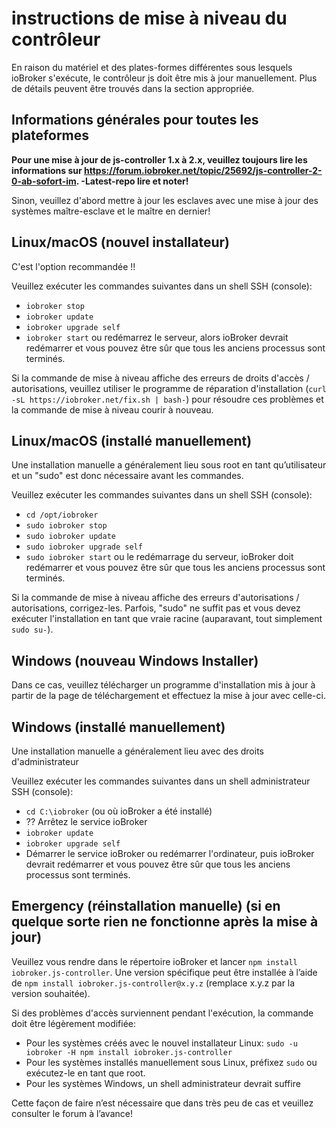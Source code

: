 # instructions de mise à niveau du contrôleur

En raison du matériel et des plates-formes différentes sous lesquels ioBroker s'exécute, le contrôleur js doit être mis à jour manuellement. Plus de détails peuvent être trouvés dans la section appropriée.

## Informations générales pour toutes les plateformes

**Pour une mise à jour de js-controller 1.x à 2.x, veuillez toujours lire les informations sur https://forum.iobroker.net/topic/25692/js-controller-2-0-ab-sofort-im. -Latest-repo lire et noter!**

Sinon, veuillez d'abord mettre à jour les esclaves avec une mise à jour des systèmes maître-esclave et le maître en dernier!

## Linux/macOS (nouvel installateur)
C'est l'option recommandée !!

Veuillez exécuter les commandes suivantes dans un shell SSH (console):
* `iobroker stop`
* `iobroker update`
* `iobroker upgrade self`
* `iobroker start` ou redémarrez le serveur, alors ioBroker devrait redémarrer et vous pouvez être sûr que tous les anciens processus sont terminés.

Si la commande de mise à niveau affiche des erreurs de droits d'accès / autorisations, veuillez utiliser le programme de réparation d'installation (`curl -sL https://iobroker.net/fix.sh | bash-`) pour résoudre ces problèmes et la commande de mise à niveau courir à nouveau.

## Linux/macOS (installé manuellement)

Une installation manuelle a généralement lieu sous root en tant qu’utilisateur et un "sudo" est donc nécessaire avant les commandes.

Veuillez exécuter les commandes suivantes dans un shell SSH (console):
* `cd /opt/iobroker`
* `sudo iobroker stop`
* `sudo iobroker update`
* `sudo iobroker upgrade self`
* `sudo iobroker start` ou le redémarrage du serveur, ioBroker doit redémarrer et vous pouvez être sûr que tous les anciens processus sont terminés.

Si la commande de mise à niveau affiche des erreurs d'autorisations / autorisations, corrigez-les. Parfois, "sudo" ne suffit pas et vous devez exécuter l'installation en tant que vraie racine (auparavant, tout simplement `sudo su-`).

## Windows (nouveau Windows Installer)

Dans ce cas, veuillez télécharger un programme d'installation mis à jour à partir de la page de téléchargement et effectuez la mise à jour avec celle-ci.

## Windows (installé manuellement)
Une installation manuelle a généralement lieu avec des droits d'administrateur

Veuillez exécuter les commandes suivantes dans un shell administrateur SSH (console):
* `cd C:\iobroker` (ou où ioBroker a été installé)
* ?? Arrêtez le service ioBroker
* `iobroker update`
* `iobroker upgrade self`
* Démarrer le service ioBroker ou redémarrer l'ordinateur, puis ioBroker devrait redémarrer et vous pouvez être sûr que tous les anciens processus sont terminés.

## Emergency (réinstallation manuelle) (si en quelque sorte rien ne fonctionne après la mise à jour)
Veuillez vous rendre dans le répertoire ioBroker et lancer `npm install iobroker.js-controller`. Une version spécifique peut être installée à l’aide de `npm install iobroker.js-controller@x.y.z` (remplace x.y.z par la version souhaitée).

Si des problèmes d'accès surviennent pendant l'exécution, la commande doit être légèrement modifiée:
* Pour les systèmes créés avec le nouvel installateur Linux: `sudo -u iobroker -H npm install iobroker.js-controller`
* Pour les systèmes installés manuellement sous Linux, préfixez `sudo` ou exécutez-le en tant que root.
* Pour les systèmes Windows, un shell administrateur devrait suffire

Cette façon de faire n’est nécessaire que dans très peu de cas et veuillez consulter le forum à l’avance!
